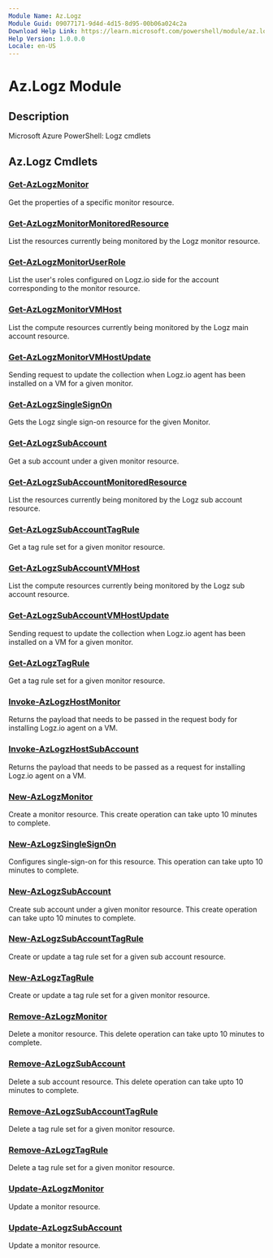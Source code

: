 ```yaml
---
Module Name: Az.Logz
Module Guid: 09077171-9d4d-4d15-8d95-00b06a024c2a
Download Help Link: https://learn.microsoft.com/powershell/module/az.logz
Help Version: 1.0.0.0
Locale: en-US
---
```


# Az.Logz Module
## Description
Microsoft Azure PowerShell: Logz cmdlets

## Az.Logz Cmdlets
### [Get-AzLogzMonitor](Get-AzLogzMonitor.md)
Get the properties of a specific monitor resource.

### [Get-AzLogzMonitorMonitoredResource](Get-AzLogzMonitorMonitoredResource.md)
List the resources currently being monitored by the Logz monitor resource.

### [Get-AzLogzMonitorUserRole](Get-AzLogzMonitorUserRole.md)
List the user's roles configured on Logz.io side for the account corresponding to the monitor resource.

### [Get-AzLogzMonitorVMHost](Get-AzLogzMonitorVMHost.md)
List the compute resources currently being monitored by the Logz main account resource.

### [Get-AzLogzMonitorVMHostUpdate](Get-AzLogzMonitorVMHostUpdate.md)
Sending request to update the collection when Logz.io agent has been installed on a VM for a given monitor.

### [Get-AzLogzSingleSignOn](Get-AzLogzSingleSignOn.md)
Gets the Logz single sign-on resource for the given Monitor.

### [Get-AzLogzSubAccount](Get-AzLogzSubAccount.md)
Get a sub account under a given monitor resource.

### [Get-AzLogzSubAccountMonitoredResource](Get-AzLogzSubAccountMonitoredResource.md)
List the resources currently being monitored by the Logz sub account resource.

### [Get-AzLogzSubAccountTagRule](Get-AzLogzSubAccountTagRule.md)
Get a tag rule set for a given monitor resource.

### [Get-AzLogzSubAccountVMHost](Get-AzLogzSubAccountVMHost.md)
List the compute resources currently being monitored by the Logz sub account resource.

### [Get-AzLogzSubAccountVMHostUpdate](Get-AzLogzSubAccountVMHostUpdate.md)
Sending request to update the collection when Logz.io agent has been installed on a VM for a given monitor.

### [Get-AzLogzTagRule](Get-AzLogzTagRule.md)
Get a tag rule set for a given monitor resource.

### [Invoke-AzLogzHostMonitor](Invoke-AzLogzHostMonitor.md)
Returns the payload that needs to be passed in the request body for installing Logz.io agent on a VM.

### [Invoke-AzLogzHostSubAccount](Invoke-AzLogzHostSubAccount.md)
Returns the payload that needs to be passed as a request for installing Logz.io agent on a VM.

### [New-AzLogzMonitor](New-AzLogzMonitor.md)
Create a monitor resource.
This create operation can take upto 10 minutes to complete.

### [New-AzLogzSingleSignOn](New-AzLogzSingleSignOn.md)
Configures single-sign-on for this resource.
This operation can take upto 10 minutes to complete.

### [New-AzLogzSubAccount](New-AzLogzSubAccount.md)
Create sub account under a given monitor resource.
This create operation can take upto 10 minutes to complete.

### [New-AzLogzSubAccountTagRule](New-AzLogzSubAccountTagRule.md)
Create or update a tag rule set for a given sub account resource.

### [New-AzLogzTagRule](New-AzLogzTagRule.md)
Create or update a tag rule set for a given monitor resource.

### [Remove-AzLogzMonitor](Remove-AzLogzMonitor.md)
Delete a monitor resource.
This delete operation can take upto 10 minutes to complete.

### [Remove-AzLogzSubAccount](Remove-AzLogzSubAccount.md)
Delete a sub account resource.
This delete operation can take upto 10 minutes to complete.

### [Remove-AzLogzSubAccountTagRule](Remove-AzLogzSubAccountTagRule.md)
Delete a tag rule set for a given monitor resource.

### [Remove-AzLogzTagRule](Remove-AzLogzTagRule.md)
Delete a tag rule set for a given monitor resource.

### [Update-AzLogzMonitor](Update-AzLogzMonitor.md)
Update a monitor resource.

### [Update-AzLogzSubAccount](Update-AzLogzSubAccount.md)
Update a monitor resource.

